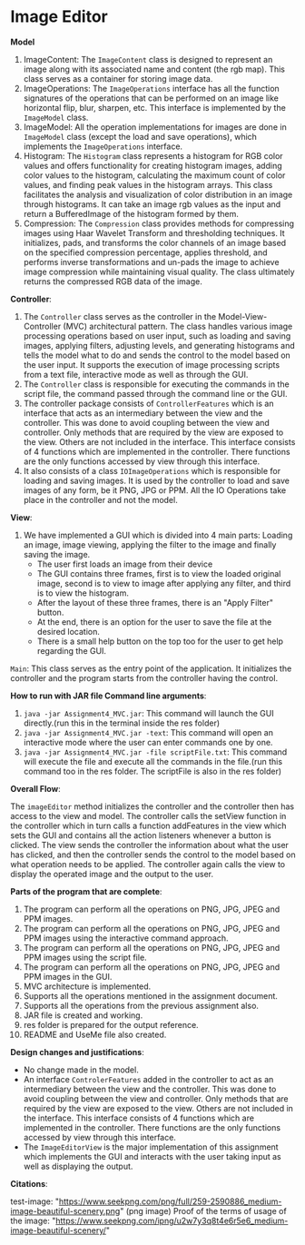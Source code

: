 # Image Editor

**Model**
1. ImageContent:
   The `ImageContent` class is designed to represent an image along with its associated name and
   content (the rgb map). This class serves as a container for storing image data.
2. ImageOperations:
   The `ImageOperations` interface has all the function signatures of the operations that
   can be performed on an image like horizontal flip, blur, sharpen, etc. This interface is
   implemented by the `ImageModel` class.
3. ImageModel:
   All the operation implementations for images are done in `ImageModel` class (except the load and 
   save operations), which implements the `ImageOperations` interface. 
4. Histogram:
   The `Histogram` class represents a histogram for RGB color values and offers functionality for
   creating histogram images, adding color values to the histogram, calculating the maximum count
   of color values, and finding peak values in the histogram arrays. This class facilitates the
   analysis and visualization of color distribution in an image through histograms. It can take an 
   image rgb values as the input and return a BufferedImage of the histogram formed by them.
5. Compression:
   The `Compression` class provides methods for compressing images using Haar Wavelet Transform
   and thresholding techniques. It initializes, pads, and transforms the color channels of an image
   based on the specified compression percentage, applies threshold, and performs inverse
   transformations and un-pads the image to achieve image compression while maintaining visual 
   quality. The class ultimately returns the compressed RGB data of the image.

**Controller**:
1. The `Controller` class serves as the controller in the Model-View-Controller (MVC) architectural
  pattern. The class handles various image processing operations based on user input, such as
  loading and saving images, applying filters, adjusting levels, and generating histograms and
  tells the model what to do and sends the control to the model based on the user input.
  It supports the execution of image processing scripts from a text file, interactive mode as well 
  as through the GUI.
2. The `Controller` class is responsible for executing the commands in the script file, the command
  passed through the command line or the GUI.
3. The controller package consists of `ControllerFeatures` which is an interface
  that acts as an intermediary between the view and the controller. This was done to avoid coupling
  between the view and controller. Only methods that are required by the view are exposed to the
  view. Others are not included in the interface. This interface consists of 4 functions which are
  implemented in the controller. There functions are the only functions accessed by view through
  this interface.
4. It also consists of a class `IOImageOperations` which is responsible for loading and saving
  images. It is used by the controller to load and save images of any form, be it PNG, JPG or PPM.
  All the IO Operations take place in the controller and not the model.

**View**:
1. We have implemented a GUI which is divided into 4 main parts: Loading an image, image viewing, 
   applying the filter to the image and finally saving the image.
   - The user first loads an image from their device
   - The GUI contains three frames, first is to view the loaded original image, second is to view 
     to image after applying any filter, and third is to view the histogram.
   - After the layout of these three frames, there is an "Apply Filter" button.
   - At the end, there is an option for the user to save the file at the desired location.
   - There is a small help button on the top too for the user to get help regarding the GUI.

`Main`:
This class serves as the entry point of the application.
It initializes the controller and the program starts from the controller having the control.

**How to run with JAR file Command line arguments**:
1. `java -jar Assignment4_MVC.jar`: This command will launch the GUI directly.(run this in the 
    terminal inside the res folder)
2. `java -jar Assignment4_MVC.jar -text`: This command will open an interactive mode where the user 
    can enter commands one by one.
3. `java -jar Assignment4_MVC.jar -file scriptFile.txt`: This command will execute the file and 
    execute all the commands in the file.(run this command too in the res folder. The scriptFile 
    is also in the res folder)


**Overall Flow**:

The `imageEditor` method initializes the controller and the controller then has access to the 
view and model. The controller calls the setView function in the controller which in turn calls a 
function addFeatures in the view which sets the GUI and contains all the action listeners whenever 
a button is clicked. The view sends the controller the information about what the user has clicked, 
and then the controller sends the control to the model based on what operation needs to be applied. 
The controller again calls the view to display the operated image and the output to the user.

**Parts of the program that are complete**:

1. The program can perform all the operations on PNG, JPG, JPEG and PPM images.
2. The program can perform all the operations on PNG, JPG, JPEG and PPM images using the interactive
   command approach.
3. The program can perform all the operations on PNG, JPG, JPEG and PPM images using the script file.
4. The program can perform all the operations on PNG, JPG, JPEG and PPM images in the GUI.
5. MVC architecture is implemented.
6. Supports all the operations mentioned in the assignment document.
7. Supports all the operations from the previous assignment also.
8. JAR file is created and working.
9. res folder is prepared for the output reference.
10. README and UseMe file also created.

**Design changes and justifications**:

- No change made in the model.
- An interface `ControlerFeatures` added in the controller to act as an intermediary between the view
  and the controller. This was done to avoid coupling between the view and controller. Only methods that
  are required by the view are exposed to the view. Others are not included in the interface.
  This interface consists of 4 functions which are implemented in the controller. There functions are the only
  functions accessed by view through this interface.
- The `ImageEditorView` is the major implementation of this assignment which implements the GUI and
  interacts with the user taking input as well as displaying the output.

**Citations**:

test-image: "https://www.seekpng.com/png/full/259-2590886_medium-image-beautiful-scenery.png"
(png image)
Proof of the terms of usage of the image: "https://www.seekpng.com/ipng/u2w7y3q8t4e6r5e6_medium-image-beautiful-scenery/"

